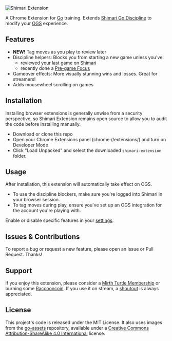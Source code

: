 ![Shimari Extension](https://github.com/mirthturtle/shimari-extension/blob/main/img/shimari-extension-border.png "Shimari Extension")

A Chrome Extension for [Go](https://en.wikipedia.org/wiki/Go_(game)) training. Extends [Shimari Go Discipline](https://mirthturtle.com/shimari) to modify your [OGS](https://online-go.com/) experience.


## Features

- **NEW!** Tag moves as you play to review later
- Discipline helpers: Blocks you from starting a new game unless you've:
  - reviewed your last game on [Shimari](https://mirthturtle.com/shimari)
  - recently done a [Pre-game Focus](https://mirthturtle.com/go/pregame)
- Gameover effects: More visually stunning wins and losses. Great for streamers!
- Adds mousewheel scrolling on games


## Installation

Installing browser extensions is generally unwise from a security perspective, so Shimari Extension remains open source to allow you to audit the code before installing manually.

- Download or clone this repo
- Open your Chrome Extensions panel (chrome://extensions/) and turn on Developer Mode
- Click "Load Unpacked" and select the downloaded `shimari-extension` folder.


## Usage

After installation, this extension will automatically take effect on OGS.

- To use the discipline blockers, make sure you're logged into Shimari in your browser session.
- To tag moves during play, ensure you've set up an OGS integration for the account you're playing with.

Enable or disable specific features in your [settings](https://mirthturtle.com/go/settings).


## Issues & Contributions

To report a bug or request a new feature, please open an Issue or Pull Request. Thanks!


## Support

If you enjoy this extension, please consider a [Mirth Turtle Membership](https://mirthturtle.com/memberships) or burning some [Raccooncoin](https://mirthturtle.com/raccooncoin). If you use it on stream, a [shoutout](https://twitch.tv/mirthturtle) is always appreciated.


## License

This project's code is released under the MIT License. It also uses images from the [go-assets](https://github.com/atarnowsky/go-assets) repository, available under a [Creative Commons Attribution-ShareAlike 4.0 International](https://creativecommons.org/licenses/by-sa/4.0/) license.
